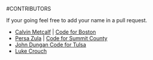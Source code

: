 #CONTRIBUTORS

If your going feel free to add your name in a pull request.

- [Calvin Metcalf](https://github.com/calvinmetcalf) | [Code for Boston](https://github.com/codeforboston)
- [Persa Zula](http://persazula.com) | [Code for Summit County](http://codeforsummitcounty.org)
- [John Dungan </TUL> Code for Tulsa](https://github.com/jdungan)
- [Luke Crouch </TUL>](https://github.com/groovecoder)
